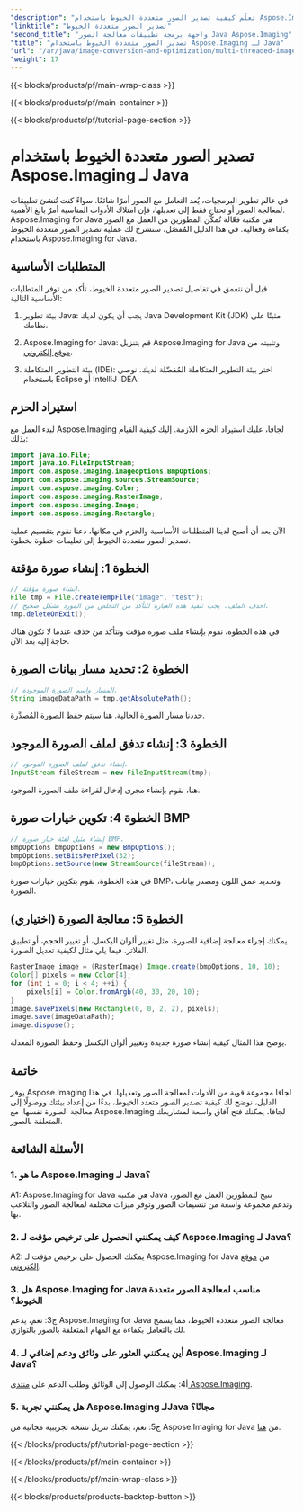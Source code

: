 ```yaml
---
"description": "تعلّم كيفية تصدير الصور متعددة الخيوط باستخدام Aspose.Imaging لجافا. أتقن معالجة الصور ومعالجتها مع هذا الدليل المفصل."
"linktitle": "تصدير الصور متعددة الخيوط"
"second_title": "واجهة برمجة تطبيقات معالجة الصور Java Aspose.Imaging"
"title": "تصدير الصور متعددة الخيوط باستخدام Aspose.Imaging لـ Java"
"url": "/ar/java/image-conversion-and-optimization/multi-threaded-image-export/"
"weight": 17
---
```


{{< blocks/products/pf/main-wrap-class >}}

{{< blocks/products/pf/main-container >}}

{{< blocks/products/pf/tutorial-page-section >}}

# تصدير الصور متعددة الخيوط باستخدام Aspose.Imaging لـ Java

في عالم تطوير البرمجيات، يُعد التعامل مع الصور أمرًا شائعًا. سواءً كنت تُنشئ تطبيقات لمعالجة الصور أو تحتاج فقط إلى تعديلها، فإن امتلاك الأدوات المناسبة أمرٌ بالغ الأهمية. Aspose.Imaging for Java هي مكتبة فعّالة تُمكّن المطورين من العمل مع الصور بكفاءة وفعالية. في هذا الدليل المُفصّل، سنشرح لك عملية تصدير الصور متعددة الخيوط باستخدام Aspose.Imaging for Java.

## المتطلبات الأساسية

قبل أن نتعمق في تفاصيل تصدير الصور متعددة الخيوط، تأكد من توفر المتطلبات الأساسية التالية:

1. بيئة تطوير Java: يجب أن يكون لديك Java Development Kit (JDK) مثبتًا على نظامك.

2. Aspose.Imaging for Java: قم بتنزيل Aspose.Imaging for Java وتثبيته من [موقع إلكتروني](https://releases.aspose.com/imaging/java/).

3. بيئة التطوير المتكاملة (IDE): اختر بيئة التطوير المتكاملة المُفضّلة لديك. نوصي باستخدام Eclipse أو IntelliJ IDEA.

## استيراد الحزم

لبدء العمل مع Aspose.Imaging لجافا، عليك استيراد الحزم اللازمة. إليك كيفية القيام بذلك:

```java
import java.io.File;
import java.io.FileInputStream;
import com.aspose.imaging.imageoptions.BmpOptions;
import com.aspose.imaging.sources.StreamSource;
import com.aspose.imaging.Color;
import com.aspose.imaging.RasterImage;
import com.aspose.imaging.Image;
import com.aspose.imaging.Rectangle;
```

الآن بعد أن أصبح لدينا المتطلبات الأساسية والحزم في مكانها، دعنا نقوم بتقسيم عملية تصدير الصور متعددة الخيوط إلى تعليمات خطوة بخطوة.

## الخطوة 1: إنشاء صورة مؤقتة

```java
// إنشاء صورة مؤقتة.
File tmp = File.createTempFile("image", "test");
// احذف الملف. يجب تنفيذ هذه العبارة للتأكد من التخلص من المورد بشكل صحيح.
tmp.deleteOnExit();
```

في هذه الخطوة، نقوم بإنشاء ملف صورة مؤقت ونتأكد من حذفه عندما لا تكون هناك حاجة إليه بعد الآن.

## الخطوة 2: تحديد مسار بيانات الصورة

```java
// المسار واسم الصورة الموجودة.
String imageDataPath = tmp.getAbsolutePath();
```

حددنا مسار الصورة الحالية. هنا سيتم حفظ الصورة المُصدَّرة.

## الخطوة 3: إنشاء تدفق لملف الصورة الموجود

```java
// إنشاء تدفق لملف الصورة الموجود.
InputStream fileStream = new FileInputStream(tmp);
```

هنا، نقوم بإنشاء مجرى إدخال لقراءة ملف الصورة الموجود.

## الخطوة 4: تكوين خيارات صورة BMP

```java
// إنشاء مثيل لفئة خيار صورة BMP.
BmpOptions bmpOptions = new BmpOptions();
bmpOptions.setBitsPerPixel(32);
bmpOptions.setSource(new StreamSource(fileStream));
```

في هذه الخطوة، نقوم بتكوين خيارات صورة BMP، وتحديد عمق اللون ومصدر بيانات الصورة.

## الخطوة 5: معالجة الصورة (اختياري)

يمكنك إجراء معالجة إضافية للصورة، مثل تغيير ألوان البكسل، أو تغيير الحجم، أو تطبيق الفلاتر. فيما يلي مثال لكيفية تعديل الصورة.

```java
RasterImage image = (RasterImage) Image.create(bmpOptions, 10, 10);
Color[] pixels = new Color[4];
for (int i = 0; i < 4; ++i) {
    pixels[i] = Color.fromArgb(40, 30, 20, 10);
}
image.savePixels(new Rectangle(0, 0, 2, 2), pixels);
image.save(imageDataPath);
image.dispose();
```

يوضح هذا المثال كيفية إنشاء صورة جديدة وتغيير ألوان البكسل وحفظ الصورة المعدلة.

## خاتمة

يوفر Aspose.Imaging لجافا مجموعة قوية من الأدوات لمعالجة الصور وتعديلها. في هذا الدليل، نوضح لك كيفية تصدير الصور متعدد الخيوط، بدءًا من إعداد بيئتك ووصولًا إلى معالجة الصورة نفسها. مع Aspose.Imaging لجافا، يمكنك فتح آفاق واسعة لمشاريعك المتعلقة بالصور.

## الأسئلة الشائعة

### 1. ما هو Aspose.Imaging لـ Java؟

A1: Aspose.Imaging for Java هي مكتبة Java تتيح للمطورين العمل مع الصور، وتدعم مجموعة واسعة من تنسيقات الصور وتوفر ميزات مختلفة لمعالجة الصور والتلاعب بها.

### 2. كيف يمكنني الحصول على ترخيص مؤقت لـ Aspose.Imaging لـ Java؟

A2: يمكنك الحصول على ترخيص مؤقت لـ Aspose.Imaging for Java من [موقع إلكتروني](https://purchase.aspose.com/temporary-license/).

### 3. هل Aspose.Imaging for Java مناسب لمعالجة الصور متعددة الخيوط؟

ج3: نعم، يدعم Aspose.Imaging for Java معالجة الصور متعددة الخيوط، مما يسمح لك بالتعامل بكفاءة مع المهام المتعلقة بالصور بالتوازي.

### 4. أين يمكنني العثور على وثائق ودعم إضافي لـ Aspose.Imaging لـ Java؟

أ4: يمكنك الوصول إلى الوثائق وطلب الدعم على [منتدى Aspose.Imaging](https://forum.aspose.com/).

### 5. هل يمكنني تجربة Aspose.Imaging لـJava مجانًا؟

ج5: نعم، يمكنك تنزيل نسخة تجريبية مجانية من Aspose.Imaging for Java من [هنا](https://releases.aspose.com/).

{{< /blocks/products/pf/tutorial-page-section >}}

{{< /blocks/products/pf/main-container >}}

{{< /blocks/products/pf/main-wrap-class >}}

{{< blocks/products/products-backtop-button >}}
